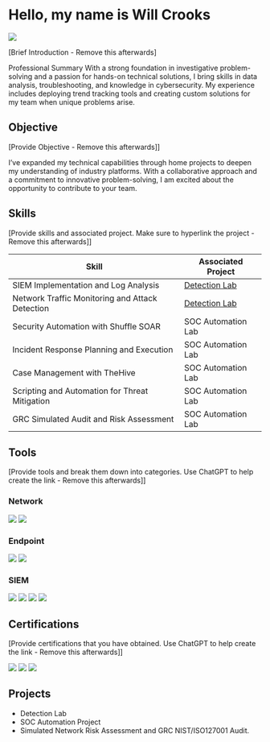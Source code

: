 # Hello, my name is Will Crooks
<a href="https://www.linkedin.com/in/will-crooks-96883184"><img src="https://img.shields.io/badge/-LinkedIn-0072b1?&style=for-the-badge&logo=linkedin&logoColor=white" /></a>

[Brief Introduction - Remove this afterwards]

Professional Summary
With a strong foundation in investigative problem-solving and a passion for hands-on technical solutions, I bring skills in data analysis, troubleshooting, and knowledge in cybersecurity. My experience includes deploying trend tracking tools and creating custom solutions for my team when unique problems arise.

## Objective
[Provide Objective - Remove this afterwards]]

I’ve expanded my technical capabilities through home projects to deepen my understanding of industry platforms. With a collaborative approach and a commitment to innovative problem-solving, I am excited about the opportunity to contribute to your team.

## Skills
[Provide skills and associated project. Make sure to hyperlink the project - Remove this afterwards]]

| Skill                                         | Associated Project         |
|-----------------------------------------------|----------------------------|
| SIEM Implementation and Log Analysis          | <a href="https://google.com">Detection Lab</a>|
| Network Traffic Monitoring and Attack Detection | <a href="https://google.com">Detection Lab</a>|
| Security Automation with Shuffle SOAR         | SOC Automation Lab|
| Incident Response Planning and Execution      | SOC Automation Lab|
| Case Management with TheHive                  | SOC Automation Lab|
| Scripting and Automation for Threat Mitigation | SOC Automation Lab|
| GRC Simulated Audit and Risk Assessment       | SOC Automation Lab|
</div>

## Tools
[Provide tools and break them down into categories. Use ChatGPT to help create the link - Remove this afterwards]]

### Network
<div>
    <img src="https://img.shields.io/badge/-Wireshark-1679A7?&style=for-the-badge&logo=Wireshark&logoColor=white" />
    <img src="https://img.shields.io/badge/-Azure-0089D6?style=for-the-badge&logo=Microsoft%20Azure&logoColor=white" />
</div>

### Endpoint
<div>
    <img src="https://img.shields.io/badge/-Microsoft_Defender_for_Endpoint-00A4EF?&style=for-the-badge&logo=Microsoft&logoColor=white" />
    <img src="https://img.shields.io/badge/-Snort-FF0000?style=for-the-badge&logo=Snort&logoColor=white" />
</div>

### SIEM
<div>
    <img src="https://img.shields.io/badge/-Microsoft_Sentinel-0078D4?&style=for-the-badge&logo=Microsoft&logoColor=white" />
    <img src="https://img.shields.io/badge/-Splunk-000000?&style=for-the-badge&logo=Splunk&logoColor=white" />
    <img src="https://img.shields.io/badge/-Elastic-005571?&style=for-the-badge&logo=Elastic&logoColor=white" />
    <img src="https://img.shields.io/badge/-Wazuh-1F4E79?style=for-the-badge&logo=Wazuh&logoColor=white" />

</div>

## Certifications
[Provide certifications that you have obtained. Use ChatGPT to help create the link - Remove this afterwards]]
<div>
    <img src="https://img.shields.io/badge/-Security%2B-FF0000?&style=for-the-badge&logo=CompTIA&logoColor=white" />
    <img src="https://img.shields.io/badge/-Google%20Cyber%20Security%20Professional-4285F4?style=for-the-badge&logo=Google&logoColor=white" />
    <img src="https://img.shields.io/badge/-Wilmington%20University%20Incident%20Investigation%20Response%20and%20Digital%20Forensics-005B8B?style=for-the-badge&logo=University&logoColor=white" />
    
</div>        

## Projects
- Detection Lab
- SOC Automation Project
- Simulated Network Risk Assessment and GRC NIST/ISO127001 Audit.
